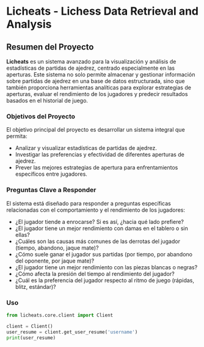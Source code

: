 # Licheats - Lichess Data Retrieval and Analysis

## Resumen del Proyecto

**Licheats** es un sistema avanzado para la visualización y análisis de estadísticas de partidas de ajedrez, centrado especialmente en las aperturas. Este sistema no solo permite almacenar y gestionar información sobre partidas de ajedrez en una base de datos estructurada, sino que también proporciona herramientas analíticas para explorar estrategias de aperturas, evaluar el rendimiento de los jugadores y predecir resultados basados en el historial de juego.

### Objetivos del Proyecto

El objetivo principal del proyecto es desarrollar un sistema integral que permita:
- Analizar y visualizar estadísticas de partidas de ajedrez.
- Investigar las preferencias y efectividad de diferentes aperturas de ajedrez.
- Prever las mejores estrategias de apertura para enfrentamientos específicos entre jugadores.

### Preguntas Clave a Responder

El sistema está diseñado para responder a preguntas específicas relacionadas con el comportamiento y el rendimiento de los jugadores:
- ¿El jugador tiende a enrocarse? Si es así, ¿hacia qué lado prefiere?
- ¿El jugador tiene un mejor rendimiento con damas en el tablero o sin ellas?
- ¿Cuáles son las causas más comunes de las derrotas del jugador (tiempo, abandono, jaque mate)?
- ¿Cómo suele ganar el jugador sus partidas (por tiempo, por abandono del oponente, por jaque mate)?
- ¿El jugador tiene un mejor rendimiento con las piezas blancas o negras?
- ¿Cómo afecta la presión del tiempo al rendimiento del jugador?
- ¿Cuál es la preferencia del jugador respecto al ritmo de juego (rápidas, blitz, estándar)?


### Uso

```python
from licheats.core.client import Client

client = Client()
user_resume = client.get_user_resume('username')
print(user_resume)
``````